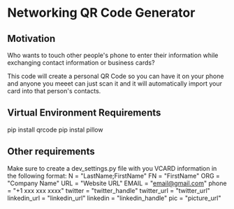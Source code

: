 # Networking QR Code Generator 
## Motivation
Who wants to touch other people's phone to enter their information while exchanging contact information or business cards? 

This code will create a personal QR Code so you can have it on your phone and anyone you meeet can just scan it and it will automatically import your card into that person's contacts.

## Virtual Environment Requirements
pip install qrcode
pip instal pillow

## Other requirements
Make sure to create a dev_settings.py file with you VCARD information in the following format:
N = "LastName;FirstName"
FN = "FirstName" 
ORG = "Company Name"
URL = "Website URL"
EMAIL = "email@gmail.com"
phone = "+1 xxx xxx xxxx"
twitter = "twitter_handle"
twitter_url = "twitter_url"
linkedin_url = "linkedin_url"
linkedin = "linkedin_handle"
pic = "picture_url"
